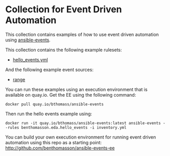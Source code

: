 # Collection for Event Driven Automation

This collection contains examples of how to use event driven automation
using [ansible-events](https://github.com/benthomasson/ansible-events).

This collection contains the following example rulesets:

* [hello_events.yml](benthomasson/eda/rules/hello_events.yml)

And the following example event sources:

* [range](benthomasson/eda/plugins/event_source/range.py)


You can run these examples using an execution environment
that is available on quay.io.  Get the EE using the following command:

    docker pull quay.io/bthomass/ansible-events

Then run the hello events example using:

    docker run -it quay.io/bthomass/ansible-events:latest ansible-events --rules benthomasson.eda.hello_events -i inventory.yml


You can build your own execution environment for running event
driven automation using this repo as a starting point: http://github.com/benthomasson/ansible-events-ee
